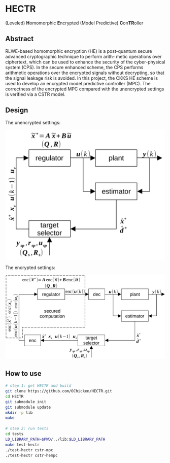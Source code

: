 # HECTR

(Leveled) **H**omomorphic **E**ncrypted (Model Predictive) **C**on**TR**oller

## Abstract

RLWE-based homomorphic encryption (HE) is a post-quantum secure advanced cryptographic technique to perform arith- metic operations over ciphertext, which can be used to enhance the security of the cyber-physical system (CPS). In the secure enhanced scheme, the CPS performs arithmetic operations over the encrypted signals without decrypting, so that the signal leakage risk is avoided. In this project, the CKKS HE scheme is used to develop an encrypted model predictive controller (MPC). The correctness of the encrypted MPC compared with the unencrypted settings is verified via a CSTR model.

## Design

The unencrypted settings:

![mpc](doc/mpc.svg)

The encrypted settings:

![hempc](doc/hempc.svg)

## How to use

```sh
# step 1: get HECTR and build
git clone https://github.com/OChicken/HECTR.git
cd HECTR
git submodule init
git submodule update
mkdir -p lib
make

# step 2: run tests
cd tests
LD_LIBRARY_PATH=$PWD/../lib:$LD_LIBRARY_PATH
make test-hectr
./test-hectr cstr-mpc
./test-hectr cstr-hempc
```

